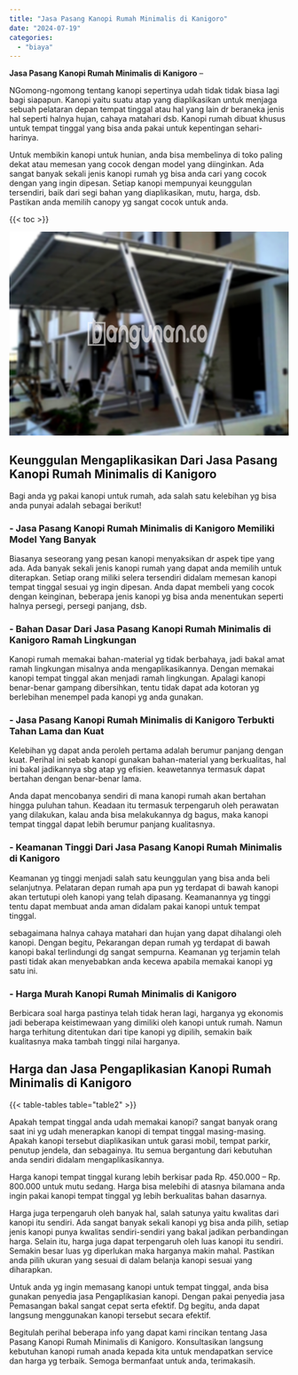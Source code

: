 ```yaml
---
title: "Jasa Pasang Kanopi Rumah Minimalis di Kanigoro"
date: "2024-07-19"
categories: 
  - "biaya"
---
```


**Jasa Pasang Kanopi Rumah Minimalis di Kanigoro** –

NGomong-ngomong tentang kanopi sepertinya udah tidak tidak biasa lagi bagi siapapun. Kanopi yaitu suatu atap yang diaplikasikan untuk menjaga sebuah pelataran depan tempat tinggal atau hal yang lain dr beraneka jenis hal seperti halnya hujan, cahaya matahari dsb. Kanopi rumah dibuat khusus untuk tempat tinggal yang bisa anda pakai untuk kepentingan sehari-harinya.

Untuk membikin kanopi untuk hunian, anda bisa membelinya di toko paling dekat atau memesan yang cocok dengan model yang diinginkan. Ada sangat banyak sekali jenis kanopi rumah yg bisa anda cari yang cocok dengan yang ingin dipesan. Setiap kanopi mempunyai keunggulan tersendiri, baik dari segi bahan yang diaplikasikan, mutu, harga, dsb. Pastikan anda memilih canopy yg sangat cocok untuk anda.

{{< toc >}}

![Jasa Pasang Kanopi Rumah Minimalis di Kanigoro](/images/harga-kanopi-minimalis-60.png)

## Keunggulan Mengaplikasikan Dari Jasa Pasang Kanopi Rumah Minimalis di Kanigoro

Bagi anda yg pakai kanopi untuk rumah, ada salah satu kelebihan yg bisa anda punyai adalah sebagai berikut!

### \- Jasa Pasang Kanopi Rumah Minimalis di Kanigoro Memiliki Model Yang Banyak

Biasanya seseorang yang pesan kanopi menyaksikan dr aspek tipe yang ada. Ada banyak sekali jenis kanopi rumah yang dapat anda memilih untuk diterapkan. Setiap orang miliki selera tersendiri didalam memesan kanopi tempat tinggal sesuai yg ingin dipesan. Anda dapat membeli yang cocok dengan keinginan, beberapa jenis kanopi yg bisa anda menentukan seperti halnya persegi, persegi panjang, dsb.

### \- Bahan Dasar Dari Jasa Pasang Kanopi Rumah Minimalis di Kanigoro Ramah Lingkungan

Kanopi rumah memakai bahan-material yg tidak berbahaya, jadi bakal amat ramah lingkungan misalnya anda mengaplikasikannya. Dengan memakai kanopi tempat tinggal akan menjadi ramah lingkungan. Apalagi kanopi benar-benar gampang dibersihkan, tentu tidak dapat ada kotoran yg berlebihan menempel pada kanopi yg anda gunakan.

### \- Jasa Pasang Kanopi Rumah Minimalis di Kanigoro Terbukti Tahan Lama dan Kuat

Kelebihan yg dapat anda peroleh pertama adalah berumur panjang dengan kuat. Perihal ini sebab kanopi gunakan bahan-material yang berkualitas, hal ini bakal jadikannya sbg atap yg efisien. keawetannya termasuk dapat bertahan dengan benar-benar lama.

Anda dapat mencobanya sendiri di mana kanopi rumah akan bertahan hingga puluhan tahun. Keadaan itu termasuk terpengaruh oleh perawatan yang dilakukan, kalau anda bisa melakukannya dg bagus, maka kanopi tempat tinggal dapat lebih berumur panjang kualitasnya.

### \- Keamanan Tinggi Dari Jasa Pasang Kanopi Rumah Minimalis di Kanigoro

Keamanan yg tinggi menjadi salah satu keunggulan yang bisa anda beli selanjutnya. Pelataran depan rumah apa pun yg terdapat di bawah kanopi akan tertutupi oleh kanopi yang telah dipasang. Keamanannya yg tinggi tentu dapat membuat anda aman didalam pakai kanopi untuk tempat tinggal.

sebagaimana halnya cahaya matahari dan hujan yang dapat dihalangi oleh kanopi. Dengan begitu, Pekarangan depan rumah yg terdapat di bawah kanopi bakal terlindungi dg sangat sempurna. Keamanan yg terjamin telah pasti tidak akan menyebabkan anda kecewa apabila memakai kanopi yg satu ini.

### \- Harga Murah Kanopi Rumah Minimalis di Kanigoro

Berbicara soal harga pastinya telah tidak heran lagi, harganya yg ekonomis jadi beberapa keistimewaan yang dimiliki oleh kanopi untuk rumah. Namun harga terhitung ditentukan dari tipe kanopi yg dipilih, semakin baik kualitasnya maka tambah tinggi nilai harganya.

## Harga dan Jasa Pengaplikasian Kanopi Rumah Minimalis di Kanigoro

{{< table-tables table="table2" >}}

Apakah tempat tinggal anda udah memakai kanopi? sangat banyak orang saat ini yg udah menerapkan kanopi di tempat tinggal masing-masing. Apakah kanopi tersebut diaplikasikan untuk garasi mobil, tempat parkir, penutup jendela, dan sebagainya. Itu semua bergantung dari kebutuhan anda sendiri didalam mengaplikasikannya.

Harga kanopi tempat tinggal kurang lebih berkisar pada Rp. 450.000 – Rp. 800.000 untuk mutu sedang. Harga bisa melebihi di atasnya bilamana anda ingin pakai kanopi tempat tinggal yg lebih berkualitas bahan dasarnya.

Harga juga terpengaruh oleh banyak hal, salah satunya yaitu kwalitas dari kanopi itu sendiri. Ada sangat banyak sekali kanopi yg bisa anda pilih, setiap jenis kanopi punya kwalitas sendiri-sendiri yang bakal jadikan perbandingan harga. Selain itu, harga juga dapat terpengaruh oleh luas kanopi itu sendiri. Semakin besar luas yg diperlukan maka harganya makin mahal. Pastikan anda pilih ukuran yang sesuai di dalam belanja kanopi sesuai yang diharapkan.

Untuk anda yg ingin memasang kanopi untuk tempat tinggal, anda bisa gunakan penyedia jasa Pengaplikasian kanopi. Dengan pakai penyedia jasa Pemasangan bakal sangat cepat serta efektif. Dg begitu, anda dapat langsung menggunakan kanopi tersebut secara efektif.

Begitulah perihal beberapa info yang dapat kami rincikan tentang Jasa Pasang Kanopi Rumah Minimalis di Kanigoro. Konsultasikan langsung kebutuhan kanopi rumah anada kepada kita untuk mendapatkan service dan harga yg terbaik. Semoga bermanfaat untuk anda, terimakasih.

